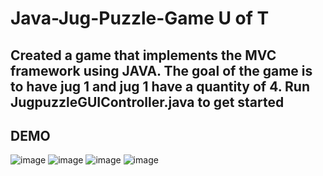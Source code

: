 # Java-Jug-Puzzle-Game U of T
## Created a game that implements the MVC framework using JAVA. The goal of the game is to have jug 1 and jug 1 have a quantity of 4. Run JugpuzzleGUIController.java to get started ##
## DEMO ##
![image](https://user-images.githubusercontent.com/40246928/191346913-ffabe103-2206-4ecf-91d9-bd9691e6a74d.png)
![image](https://user-images.githubusercontent.com/40246928/191347014-4d4cbc67-ad5f-48fa-b484-5592a65d6ec1.png)
![image](https://user-images.githubusercontent.com/40246928/191347124-f2abcdba-8140-423e-a6af-3d4b5d624e73.png)
![image](https://user-images.githubusercontent.com/40246928/191347226-539d846e-1049-437e-bd31-70651f3caaaf.png)


